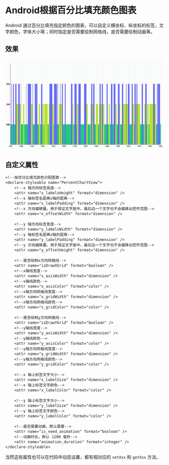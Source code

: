 # Android根据百分比填充颜色图表
Android 通过百分比填充指定颜色的图表，可以自定义横坐标、纵坐标的标签，文字颜色，字体大小等；同时指定是否需要绘制网格线，是否需要绘制动画等。

## 效果
![PercentChart效果](./images/demo.gif)


## 自定义属性

    <!--按百分比填充颜色分配图表-->
    <declare-styleable name="PercentChartView">
        <!--x 轴方向标签高度-->
        <attr name="x_labelsHeight" format="dimension" />
        <!--x 轴标签名距离x轴的距离-->
        <attr name="x_labelPadding" format="dimension" />
        <!--x 方向偏移量，用于保证文字居中，最后边一个文字也不会偏移出控件范围-->
        <attr name="x_offsetWidth" format="dimension" />

        <!--y 轴方向标签宽度-->
        <attr name="y_labelsWidth" format="dimension" />
        <!--y 轴标签名距离x轴的距离-->
        <attr name="y_labelPadding" format="dimension" />
        <!--y 方向偏移量，用于保证文字居中，最后边一个文字也不会偏移出控件范围-->
        <attr name="y_offsetHeight" format="dimension" />

        <!--是否绘制x方向网格线-->
        <attr name="isDrawXGrid" format="boolean" />
        <!--x轴线宽度-->
        <attr name="x_axisWidth" format="dimension" />
        <!--x轴线颜色-->
        <attr name="x_axisColor" format="color" />
        <!--x轴方向网格线宽度-->
        <attr name="x_gridWidth" format="dimension" />
        <!--x轴方向网格线颜色-->
        <attr name="x_gridColor" format="color" />

        <!--是否绘制y方向网格线-->
        <attr name="isDrawYGrid" format="boolean" />
        <!--y轴线宽度-->
        <attr name="y_axisWidth" format="dimension" />
        <!--y轴线颜色-->
        <attr name="y_axisColor" format="color" />
        <!--y轴方向网格线宽度-->
        <attr name="y_gridWidth" format="dimension" />
        <!--y轴方向网格线颜色-->
        <attr name="y_gridColor" format="color" />

        <!--x 轴上标签文字大小-->
        <attr name="x_labelSize" format="dimension" />
        <!--x 轴上标签文字颜色-->
        <attr name="x_labelColor" format="color" />

        <!--y 轴上标签文字大小-->
        <attr name="y_labelSize" format="dimension" />
        <!--y 轴上标签文字颜色-->
        <attr name="y_labelColor" format="color" />

        <!--是否需要动画，默认需要-->
        <attr name="is_need_animation" format="boolean" />
        <!--动画时长，默认 1200 毫秒-->
        <attr name="animation_duration" format="integer" />
    </declare-styleable>

当然这些属性也可以在代码中动态设置，都有相对应的  `setXxx` 和 `getXxx` 方法。